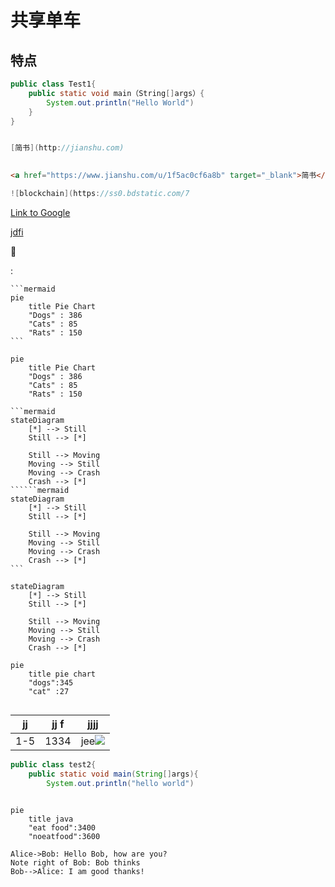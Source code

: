 # 共享单车

## 特点

```java
public class Test1{
    public static void main（String[]args）{
        System.out.println("Hello World")
    }
}
```



```python

```



```csharp
[简书](http://jianshu.com)
     
```

```html
<a href="https://www.jianshu.com/u/1f5ac0cf6a8b" target="_blank">简书</a>
```

```cpp
![blockchain](https://ss0.bdstatic.com/7  
```



<a href="http://www.google.com" target="__blank">Link to Google</a>

[jdfi](http://www.bilibili.com)

:crystal_ball:

:

~~~gfm
```mermaid
pie
    title Pie Chart
    "Dogs" : 386
    "Cats" : 85
    "Rats" : 150 
```
~~~



```mermaid
pie
    title Pie Chart
    "Dogs" : 386
    "Cats" : 85
    "Rats" : 150 
```

~~~gfm
```mermaid
stateDiagram
    [*] --> Still
    Still --> [*]

    Still --> Moving
    Moving --> Still
    Moving --> Crash
    Crash --> [*]
``````mermaid
stateDiagram
    [*] --> Still
    Still --> [*]

    Still --> Moving
    Moving --> Still
    Moving --> Crash
    Crash --> [*]
```
~~~

```mermaid
stateDiagram
    [*] --> Still
    Still --> [*]

    Still --> Moving
    Moving --> Still
    Moving --> Crash
    Crash --> [*]
```
```mermaid
pie 
	title pie chart
	"dogs":345
	"cat" :27
	
```
| jj    |jj f     |jjjj|
|:------:|:-------:|:-----------:|
|1-5    |1334      |jee![](C:\Users\DELL\Pictures\{2A8198FB-7339-40E0-AA47-C605AFC4349B}_20200303094748.jpg)|
```java
public class test2{
	public static void main(String[]args){
		System.out.println("hello world")
		
```
```mermaid
pie
	title java 
	"eat food":3400
	"noeatfood":3600
```
```sequence
Alice->Bob: Hello Bob, how are you?
Note right of Bob: Bob thinks
Bob-->Alice: I am good thanks!
```